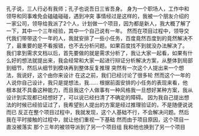 孔子说，三人行必有我师；孔子也说吾日三省吾身。
身为一个职场人，工作中和领导和同事难免会磕磕碰碰，遇到冲突
事情经过是这样的，我被一个朋友介绍的一家公司，领导给我派了2个人，计划做一个项目，因为都是新人，我大概了解了一下，其中一个三年经验，其中一个自己说有一年。
然而在项目过程中，领导交代我们带带这个一年的人，我就安排了一些小任务，百度竟然百度到的竟然解决不了，最重要的是不看报错，也不去分析问题。如果百度找不到就没办法解决了。
我们拿到需求文档以后，首先要做的就是需求分析了，我让大家一起看，如果有什么好的想法就提出来，我会经常和大家一起进行辩证分析解决方案，从整体到局部到细节，然后从细节到模块再到整体反复推理
突然有一次这个人提出来一个想法，我说好，这个由你来设计
在这之前，我们已经讨论了很多轮
然而这个一年的人说你自己设计，我只是提想法，我……
根据前面安排的小任务的表现来看，他根本就不具备这种能力，而且我这个人做事有一种风格我一旦想好某种方案，我从设计到实现都已经想好了，可以说已经扫清了不确定的障碍。
因为我自己提出想法的时候已经验证过了，我希望别人提出的方案是经过推理验证的，不是随便说说而已
反正在整个项目过程中，我就发现，这个人基础不行，不会解决问题。然后我在平时接触的过程中，就让他们重视一下基础
然而由于项目原因，这个项目一直没被落实
那个三年的被领导派到了另一个项目组
我和他也换到了另一个项目
